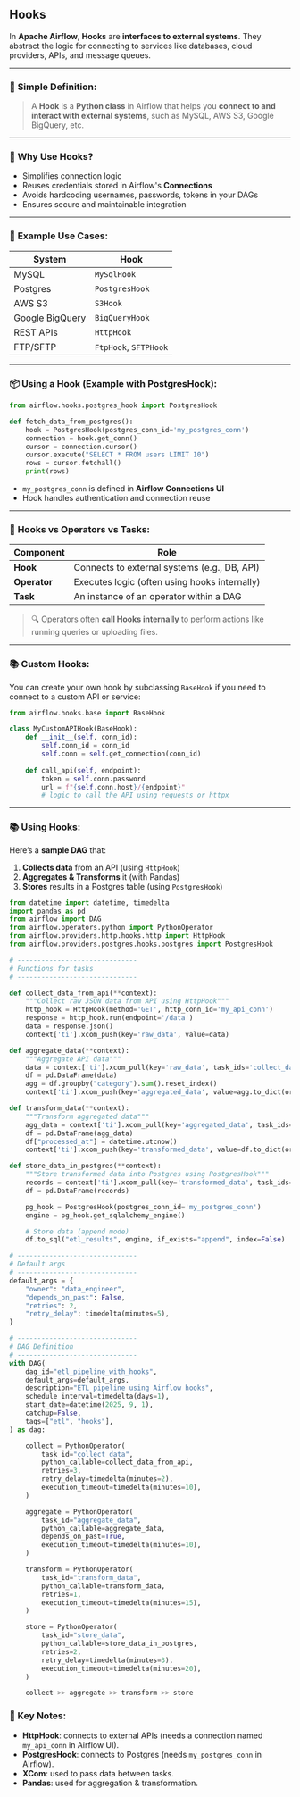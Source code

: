 ## Hooks

In **Apache Airflow**, **Hooks** are **interfaces to external systems**. They abstract the logic for connecting to services like databases, cloud providers, APIs, and message queues.

---

### 🧠 **Simple Definition:**

> A **Hook** is a **Python class** in Airflow that helps you **connect to and interact with external systems**, such as MySQL, AWS S3, Google BigQuery, etc.

---

### 🔗 **Why Use Hooks?**

* Simplifies connection logic
* Reuses credentials stored in Airflow's **Connections**
* Avoids hardcoding usernames, passwords, tokens in your DAGs
* Ensures secure and maintainable integration

---

### 🧩 **Example Use Cases:**

| System          | Hook                  |
| --------------- | --------------------- |
| MySQL           | `MySqlHook`           |
| Postgres        | `PostgresHook`        |
| AWS S3          | `S3Hook`              |
| Google BigQuery | `BigQueryHook`        |
| REST APIs       | `HttpHook`            |
| FTP/SFTP        | `FtpHook`, `SFTPHook` |

---

### 📦 **Using a Hook (Example with PostgresHook):**

```python
from airflow.hooks.postgres_hook import PostgresHook

def fetch_data_from_postgres():
    hook = PostgresHook(postgres_conn_id='my_postgres_conn')
    connection = hook.get_conn()
    cursor = connection.cursor()
    cursor.execute("SELECT * FROM users LIMIT 10")
    rows = cursor.fetchall()
    print(rows)
```

* `my_postgres_conn` is defined in **Airflow Connections UI**
* Hook handles authentication and connection reuse

---

### 🎯 **Hooks vs Operators vs Tasks:**

| Component    | Role                                          |
| ------------ | --------------------------------------------- |
| **Hook**     | Connects to external systems (e.g., DB, API)  |
| **Operator** | Executes logic (often using hooks internally) |
| **Task**     | An instance of an operator within a DAG       |

> 🔍 Operators often **call Hooks internally** to perform actions like running queries or uploading files.

---

### 📚 **Custom Hooks:**

You can create your own hook by subclassing `BaseHook` if you need to connect to a custom API or service:

```python
from airflow.hooks.base import BaseHook

class MyCustomAPIHook(BaseHook):
    def __init__(self, conn_id):
        self.conn_id = conn_id
        self.conn = self.get_connection(conn_id)
    
    def call_api(self, endpoint):
        token = self.conn.password
        url = f"{self.conn.host}/{endpoint}"
        # logic to call the API using requests or httpx
```

---

### 📚 **Using Hooks:**

Here’s a **sample DAG** that:

1. **Collects data** from an API (using `HttpHook`)
2. **Aggregates & Transforms** it (with Pandas)
3. **Stores** results in a Postgres table (using `PostgresHook`)

```python
from datetime import datetime, timedelta
import pandas as pd
from airflow import DAG
from airflow.operators.python import PythonOperator
from airflow.providers.http.hooks.http import HttpHook
from airflow.providers.postgres.hooks.postgres import PostgresHook

# ------------------------------
# Functions for tasks
# ------------------------------

def collect_data_from_api(**context):
    """Collect raw JSON data from API using HttpHook"""
    http_hook = HttpHook(method='GET', http_conn_id='my_api_conn')
    response = http_hook.run(endpoint='/data')
    data = response.json()
    context['ti'].xcom_push(key='raw_data', value=data)

def aggregate_data(**context):
    """Aggregate API data"""
    data = context['ti'].xcom_pull(key='raw_data', task_ids='collect_data')
    df = pd.DataFrame(data)
    agg = df.groupby("category").sum().reset_index()
    context['ti'].xcom_push(key='aggregated_data', value=agg.to_dict(orient="records"))

def transform_data(**context):
    """Transform aggregated data"""
    agg_data = context['ti'].xcom_pull(key='aggregated_data', task_ids='aggregate_data')
    df = pd.DataFrame(agg_data)
    df["processed_at"] = datetime.utcnow()
    context['ti'].xcom_push(key='transformed_data', value=df.to_dict(orient="records"))

def store_data_in_postgres(**context):
    """Store transformed data into Postgres using PostgresHook"""
    records = context['ti'].xcom_pull(key='transformed_data', task_ids='transform_data')
    df = pd.DataFrame(records)

    pg_hook = PostgresHook(postgres_conn_id='my_postgres_conn')
    engine = pg_hook.get_sqlalchemy_engine()

    # Store data (append mode)
    df.to_sql("etl_results", engine, if_exists="append", index=False)

# ------------------------------
# Default args
# ------------------------------
default_args = {
    "owner": "data_engineer",
    "depends_on_past": False,
    "retries": 2,
    "retry_delay": timedelta(minutes=5),
}

# ------------------------------
# DAG Definition
# ------------------------------
with DAG(
    dag_id="etl_pipeline_with_hooks",
    default_args=default_args,
    description="ETL pipeline using Airflow hooks",
    schedule_interval=timedelta(days=1),
    start_date=datetime(2025, 9, 1),
    catchup=False,
    tags=["etl", "hooks"],
) as dag:

    collect = PythonOperator(
        task_id="collect_data",
        python_callable=collect_data_from_api,
        retries=3,
        retry_delay=timedelta(minutes=2),
        execution_timeout=timedelta(minutes=10),
    )

    aggregate = PythonOperator(
        task_id="aggregate_data",
        python_callable=aggregate_data,
        depends_on_past=True,
        execution_timeout=timedelta(minutes=10),
    )

    transform = PythonOperator(
        task_id="transform_data",
        python_callable=transform_data,
        retries=1,
        execution_timeout=timedelta(minutes=15),
    )

    store = PythonOperator(
        task_id="store_data",
        python_callable=store_data_in_postgres,
        retries=2,
        retry_delay=timedelta(minutes=3),
        execution_timeout=timedelta(minutes=20),
    )

    collect >> aggregate >> transform >> store
```

### 🔑 Key Notes:

* **HttpHook**: connects to external APIs (needs a connection named `my_api_conn` in Airflow UI).
* **PostgresHook**: connects to Postgres (needs `my_postgres_conn` in Airflow).
* **XCom**: used to pass data between tasks.
* **Pandas**: used for aggregation & transformation.
